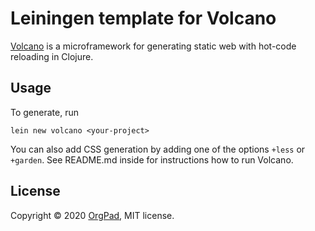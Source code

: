 # Leiningen template for Volcano

[Volcano](https://github.com/OrgPad-com/volcano) is a microframework for generating static web with hot-code reloading
in Clojure.

## Usage

To generate, run

```lein new volcano <your-project>```

You can also add CSS generation by adding one of the options `+less` or `+garden`. See README.md inside for instructions
how to run Volcano.

## License

Copyright © 2020 [OrgPad](https://orgpad.com), MIT license.

